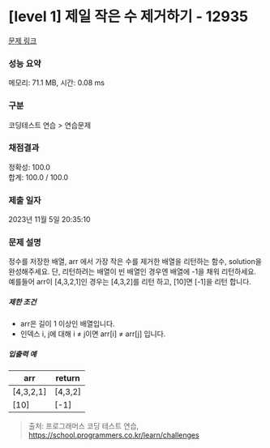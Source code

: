 # [level 1] 제일 작은 수 제거하기 - 12935 

[문제 링크](https://school.programmers.co.kr/learn/courses/30/lessons/12935) 

### 성능 요약

메모리: 71.1 MB, 시간: 0.08 ms

### 구분

코딩테스트 연습 > 연습문제

### 채점결과

정확성: 100.0<br/>합계: 100.0 / 100.0

### 제출 일자

2023년 11월 5일 20:35:10

### 문제 설명

<p>정수를 저장한 배열, arr 에서 가장 작은 수를 제거한 배열을 리턴하는 함수, solution을 완성해주세요. 단, 리턴하려는 배열이 빈 배열인 경우엔 배열에 -1을 채워 리턴하세요. 예를들어 arr이 [4,3,2,1]인 경우는 [4,3,2]를 리턴 하고, [10]면 [-1]을 리턴 합니다.</p>

<h5>제한 조건</h5>

<ul>
<li>arr은 길이 1 이상인 배열입니다.</li>
<li>인덱스 i, j에 대해 i ≠ j이면 arr[i] ≠ arr[j] 입니다.</li>
</ul>

<h5>입출력 예</h5>
<table class="table">
        <thead><tr>
<th>arr</th>
<th>return</th>
</tr>
</thead>
        <tbody><tr>
<td>[4,3,2,1]</td>
<td>[4,3,2]</td>
</tr>
<tr>
<td>[10]</td>
<td>[-1]</td>
</tr>
</tbody>
      </table>

> 출처: 프로그래머스 코딩 테스트 연습, https://school.programmers.co.kr/learn/challenges